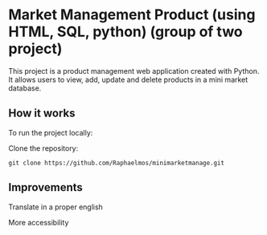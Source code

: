 # Market Management Product (using HTML, SQL, python) (group of two project)

This project is a product management web application created with Python. It allows users to view, add, update and delete products in a mini market database.

## How it works

To run the project locally:

Clone the repository:

 ```
git clone https://github.com/Raphaelmos/minimarketmanage.git
 ```


## Improvements 

Translate in a proper english 

More accessibility

